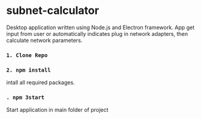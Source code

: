# subnet-calculator
Desktop application written using Node.js and Electron framework. App get input from user or automatically indicates plug in network adapters, then calculate network parameters.
### `1. Clone Repo`
### `2. npm install`
intall all required packages.
### `. npm 3start`
Start application in main folder of project
